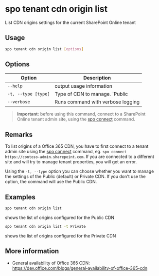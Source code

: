 # spo tenant cdn origin list

List CDN origins settings for the current SharePoint Online tenant

## Usage

```sh
spo tenant cdn origin list [options]
```

## Options

Option|Description
------|-----------
`--help`|output usage information
`-t, --type [type]`|Type of CDN to manage. `Public|Private`. Default `Public`
`--verbose`|Runs command with verbose logging

> **Important:** before using this command, connect to a SharePoint Online tenant admin site, using the [spo connect](connect.md) command.

## Remarks

To list origins of a Office 365 CDN, you have to first connect to a tenant admin site using the
[spo connect](connect.md) command, eg. `spo connect https://contoso-admin.sharepoint.com`.
If you are connected to a different site and will try to manage tenant properties,
you will get an error.

Using the `-t, --type` option you can choose whether you want to manage the settings of
the Public (default) or Private CDN. If you don't use the option, the command will use the Public CDN.

## Examples

```sh
spo tenant cdn origin list
```

shows the list of origins configured for the Public CDN

```sh
spo tenant cdn origin list -t Private
```

shows the list of origins configured for the Private CDN

## More information

- General availability of Office 365 CDN: https://dev.office.com/blogs/general-availability-of-office-365-cdn